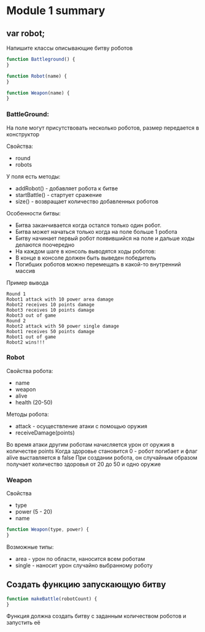 # Module 1 summary

##  var robot;


Напишите классы описывающие битву роботов

```javascript
function Battleground() {
}

function Robot(name) {
}

function Weapon(name) {
}
```

### BattleGround:
На поле могут присутствовать несколько роботов, размер передается в конструктор

Свойства:

- round
- robots

У поля есть методы:

- addRobot() - добавляет робота к битве
- startBattle() - стартует сражение
- size() - возвращает количество добавленных роботов

Особенности битвы:

- Битва заканчивается когда остался только один робот.
- Битва может начаться только когда на поле больше 1 робота
- Битву начинает первый робот появившийся на поле и дальше ходы делаются поочередно
- На каждом шаге в консоль выводятся ходы роботов:
- В конце в консоле должен быть выведен победитель
- Погибших роботов можно перемещать в какой-то внутренний массив

Пример вывода

```
Round 1
Robot1 attack with 10 power area damage
Robot2 receives 10 points damage
Robot3 receives 10 points damage
Robot3 out of game
Round 2
Robot2 attack with 50 power single damage
Robot1 receives 50 points damage
Robot1 out of game
Robot2 wins!!!
```

### Robot

Свойства робота:

- name
- weapon
- alive
- health (20-50)

Методы робота:

- attack - осуществление атаки с помощью оружия
- receiveDamage(points)

Во время атаки другим роботам начисляется урон от оружия в количестве points
Когда здоровье становится 0 - робот погибает и флаг alive выставляется в false
При создании робота, он случайным образом получает количество здоровья от 20 до 50 и одно оружие

### Weapon

Свойства

- type
- power  (5 - 20)
- name

```javascript
function Weapon(type, power) {
}
```

Возможные типы:

- area - урон по области, наносится всем роботам
- single - наносит урон случайно выбранному роботу


## Создать функцию запускающую битву

```javascript
function makeBattle(robotCount) {
}
```

Функция должна создать битву с заданным количеством роботов
и запустить её

